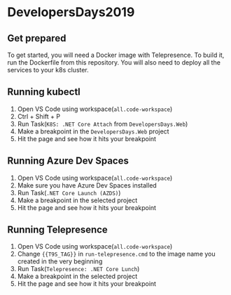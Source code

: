 # DevelopersDays2019
## Get prepared
To get started, you will need a Docker image with Telepresence. To build it, run the Dockerfile from this repository. You will also need to deploy all the services to your k8s cluster.
## Running kubectl
1. Open VS Code using workspace(`all.code-workspace`)
2. Ctrl + Shift + P 
3. Run Task(`K8S: .NET Core Attach` from `DevelopersDays.Web`)
4. Make a breakpoint in the `DevelopersDays.Web` project
5. Hit the page and see how it hits your breakpoint
## Running Azure Dev Spaces
1. Open VS Code using workspace(`all.code-workspace`)
2. Make sure you have Azure Dev Spaces installed
3. Run Task(`.NET Core Launch (AZDS)`)
4. Make a breakpoint in the selected project
5. Hit the page and see how it hits your breakpoint
## Running Telepresence
1. Open VS Code using workspace(`all.code-workspace`)
2. Change `{{T9S_TAG}}` in `run-telepresence.cmd` to the image name you created in the very beginning
3. Run Task(`Telepresence: .NET Core Lunch`)
4. Make a breakpoint in the selected project
5. Hit the page and see how it hits your breakpoint